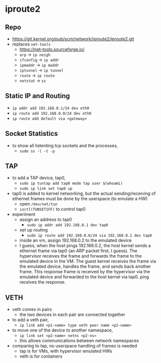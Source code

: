 iproute2
========

## Repo

- <https://git.kernel.org/pub/scm/network/iproute2/iproute2.git>
- replaces `net-tools`
  - <https://net-tools.sourceforge.io/>
  - `arp` -> `ip neigh`
  - `ifconfig` -> `ip addr`
  - `ipmaddr` -> `ip maddr`
  - `iptunnel` -> `ip tunnel`
  - `route` -> `ip route`
  - `netstat` -> `ss`

## Static IP and Routing

- `ip addr add 192.168.0.1/24 dev eth0`
- `ip route add 192.168.0.0/24 dev eth0`
- `ip route add default via <gateway>`

## Socket Statistics

- to show all listenting tcp sockets and the processes,
  - `sudo ss -l -t -p`

## TAP

- to add a TAP device, tap0,
  - `sudo ip tuntap add tap0 mode tap user $(whoami)`
  - `sudo ip link set tap0 up`
- tap0 is added to kernel networking, but the actual sending/receiving of
  ethernet frames must be done by the userspace (to emulate a HW)
  - open `/dev/net/tun`
  - `ioctl(TUNSETIFF)` to control tap0
- experiment
  - assign an address to tap0
    - `sudo ip addr add 192.168.0.1 dev tap0`
  - set up routing
    - `sudo ip route add 192.168.0.0/24 via 192.168.0.1 dev tap0`
  - inside an vm, assign 192.168.0.2 to the emulated device
  - I guess, when the host pings 192.168.0.2, the host kernel sends a ethernet
    frame via tap0 (an ARP packet first, I guess).  The hypervisor receives
    the frame and forwards the frame to the emulated device in the VM.  The
    guest kernel receives the frame via the emulated device, handles the
    frame, and sends back another frame.  This response frame is received by
    the hypervisor via the emulated device and forwarded to the host kernel
    via tap0.  ping receives the response.

## VETH

- veth comes in pairs
  - the two devices in each pair are connected together
- to add a veth pair,
  - `ip link add <p1-name> type veth peer name <p2-name>`
- to move one of the device to another namespace,
  - `ip link set <p2-name> netns <p2-ns>`
  - this allows communications between network namespaces
- comparing to tap, no userspace handling of frames is needed
  - tap is for VMs, with hypervisor emulated HWs
  - veth is for containers
